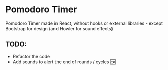 # Pomodoro Timer

Pomodoro Timer made in React, without hooks or external libraries - except Bootstrap for design (and Howler for sound effects)

## TODO:
- Refactor the code
- Add sounds to alert the end of rounds / cycles 🆗